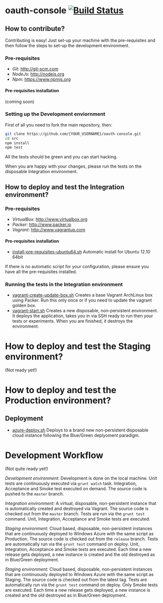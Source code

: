 oauth-console [![Build Status](https://travis-ci.org/bettiolo/oauth-console.svg?branch=master)](https://travis-ci.org/bettiolo/oauth-console)
=============

## How to contribute?

Contributing is easy! Just set-up your machine with the pre-requisites and then follow the steps to set-up the development environment.

### Pre-requisites

- *Git:* http://git-scm.com
- *NodeJs:* http://nodejs.org
- *Npm:* https://www.npmjs.org

#### Pre-requisites installation

(coming soon)

### Setting up the Development enviornment

First of all you need to fork the main repository, then:

```bash
git clone https://github.com/{YOUR_USERNAME}/oauth-console.git
cd src
npm install
npm test
```

All the tests should be green and you can start hacking. 

When you are happy with your changes, please run the tests on the disposable Integration environment.

## How to deploy and test the Integration environment?

### Pre-requisites

- *VirtualBox:* http://www.virtualbox.org
- *Packer:* http://www.packer.io
- *Vagrant:* http://www.vagrantup.com

#### Pre-requisites installation

- [install-pre-requisites-ubuntu64.sh](install-pre-requisites-ubuntu64.sh) Automatic install for Ubuntu 12.10 64bit

If there is no automatic script for your configuration, please ensure you have all the pre-requisites installed.

### Running the tests in the Integration environment

- [vagrant-create-update-box.sh](vagrant-create-update-box.sh) Creates a base Vagrant ArchLinux box using Packer. Run this only once or if you need to update the vagrant golden box.
- [vagrant-start.sh](vagrant-start.sh) Creates a new disposable, non-persistent environment. It deploys the application, takes you in via SSH ready to run then your tests or experiments. When you are finished, it destroys the environment.

# How to deploy and test the Staging environment?

(Not ready yet!)

# How to deploy and test the Production environment?

## Deployment

- [azure-deploy.sh](azure-deploy.sh) Deploys to a brand new non-persistent disposable cloud instance following the Blue/Green deplyoment paradigm.

# Development Workflow 

(Not quite ready yet!)

*Development environment:* Development is done on the local machine. Unit tests are continuously executed via `grunt watch` task. Integration, Acceptance and Smoke test executed on demand. The source code is pushed to the `master` branch.

*Integration environment:* A virtual, disposable, non-persistent instance that is automatically created and destroyed via Vagrant. The source code is checked out from the `master` branch. Tests are run via the `grunt test` command. Unit, Integration, Acceptance and Smoke tests are executed.

*Staging environment:* Cloud based, disposable, non-persistent instances that are continuously deployed to Windows Azure with the same script as Production. The source code is checked out from the `release` branch. Tests are automatically run via the `grunt test` command on deploy. Unit, Integration, Acceptance and Smoke tests are executed. Each time a new release gets deployed, a new instance is created and the old destroyed as in Blue/Green deployment.

*Staging environment:* Cloud based, disposable, non-persistent instances that are continuously deployed to Windows Azure with the same script as Staging. The source code is checked out from the latest tag. Tests are automatically run via the `grunt test` command on deploy. Only Smoke tests are executed. Each time a new release gets deployed, a new instance is created and the old destroyed as in Blue/Green deployment.
